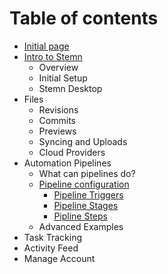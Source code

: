 # Table of contents

* [Initial page](README.md)
* [Intro to Stemn](intro-to-stemn/README.md)
  * Overview
  * Initial Setup
  * Stemn Desktop
* Files
  * Revisions
  * Commits
  * Previews
  * Syncing and Uploads
  * Cloud Providers
* Automation Pipelines
  * What can pipelines do?
  * [Pipeline configuration](automation-pipelines/pipeline-configuration/README.md)
    * [Pipeline Triggers](automation-pipelines/pipeline-configuration/pipeline-triggers.md)
    * [Pipeline Stages](automation-pipelines/pipeline-configuration/pipeline-stages.md)
    * [Pipline Steps](automation-pipelines/pipeline-configuration/pipline-steps.md)
  * Advanced Examples
* Task Tracking
* Activity Feed
* Manage Account

